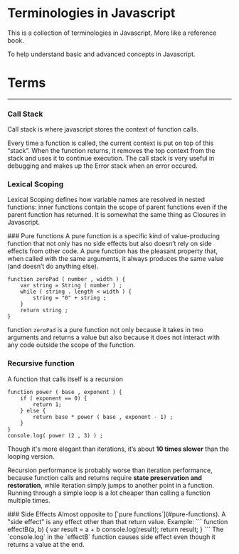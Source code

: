 Terminologies in Javascript
======
This is a collection of terminologies in Javascript. More like a reference book.

To help understand basic and advanced concepts in Javascript.

# Terms
---
### Call Stack
Call stack is where javascript stores the context of function calls.

Every time a function is called, the current context is put on top of this
“stack”. When the function returns, it removes the top context from the
stack and uses it to continue execution.
The call stack is very useful in debugging and makes up the Error stack when an error occured.
### Lexical Scoping
Lexical Scoping defines how variable names are resolved in nested functions: inner functions contain the scope of parent functions even if the parent function has returned. It is somewhat the same thing as Closures in Javascript.

<a name="pure-functions" />
### Pure functions
A pure function is a specific kind of value-producing function that not
only has no side effects but also doesn’t rely on side effects from other
code.
A pure function has the pleasant property that, when called with the same arguments, it always produces the same value (and doesn’t do anything else). 

```
function zeroPad ( number , width ) {
    var string = String ( number ) ;
    while ( string . length < width ) {
        string = "0" + string ;
    }
    return string ;
}
```

function `zeroPad` is a pure function not only because it takes in two arguments and returns a value but also because it does not interact with any code outside the scope of the function.
### Recursive function
A function that calls itself is a recursion
```
function power ( base , exponent ) {
    if ( exponent == 0) {
        return 1;
    } else {
        return base * power ( base , exponent - 1) ;
    }
}
console.log( power (2 , 3) ) ;
```

Though it's more elegant than iterations, it’s about **10 times slower** than the looping version. 

Recursion performance is probably worse than iteration performance, because function calls and returns require **state preservation and restoration**, while iteration simply jumps to another point in a function.
Running through a simple loop is a lot cheaper than calling a function
multiple times.

<a name="side-effects" />
### Side Effects
Almost opposite to [`pure functions`](#pure-functions). A "side effect" is any effect other than that return value. 
Example:
```
function effectB(a, b) {
    var result = a + b
    console.log(result);
    return result;
}
```
The `console.log` in the `effectB` function causes side effect even though it returns a value at the end.
